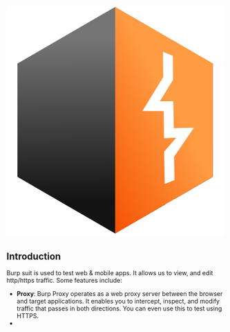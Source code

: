 
![](Pasted%20image%2020241121153341.png)

## Introduction

Burp suit is used to test web & mobile apps. It allows us to view, and edit http/https traffic.
Some features include:

- **Proxy**: Burp Proxy operates as a web proxy server between the browser and target applications. It enables you to intercept, inspect, and modify traffic that passes in both directions. You can even use this to test using HTTPS. 
- 